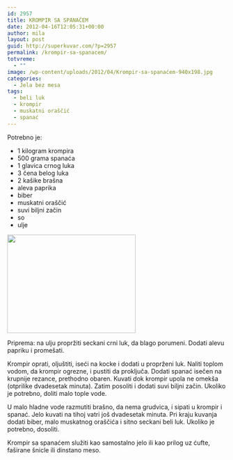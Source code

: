 ```yaml
---
id: 2957
title: KROMPIR SA SPANAĆEM
date: 2012-04-16T12:05:31+00:00
author: mila
layout: post
guid: http://superkuvar.com/?p=2957
permalink: /krompir-sa-spanacem/
totvreme:
  - ""
image: /wp-content/uploads/2012/04/Krompir-sa-spanaćem-940x198.jpg
categories:
  - Jela bez mesa
tags:
  - beli luk
  - krompir
  - muskatni oraščić
  - spanać
---
```

Potrebno je:

  * 1 kilogram krompira
  * 500 grama spanaća
  * 1 glavica crnog luka
  * 3 čena belog luka
  * 2 kašike brašna
  * aleva paprika
  * biber
  * muskatni oraščić
  * suvi biljni začin
  * so
  * ulje

<img class="alignnone size-medium wp-image-2967" title="Krompir sa spanaćem" src="/wp-content/uploads/2012/04/Krompir-sa-spanaćem-e1334577791685.jpg" alt="" width="295" height="226" /> 

Priprema: na ulju propržiti seckani crni luk, da blago porumeni. Dodati alevu papriku i promešati.

Krompir oprati, oljuštiti, iseći na kocke i dodati u proprženi luk. Naliti toplom vodom, da krompir ogrezne, i pustiti da proključa. Dodati spanać isečen na krupnije rezance, prethodno obaren. Kuvati dok krompir upola ne omekša (otprilike dvadesetak minuta). Zatim posoliti i dodati suvi biljni začin. Ukoliko je potrebno, doliti malo tople vode.

U malo hladne vode razmutiti brašno, da nema grudvica, i sipati u krompir i spanać. Jelo kuvati na tihoj vatri još dvadesetak minuta. Pri kraju kuvanja dodati biber, malo muskatnog oraščića i sitno seckani beli luk. Ukoliko je potrebno, dosoliti.

Krompir sa spanaćem služiti kao samostalno jelo ili kao prilog uz ćufte, faširane šnicle ili dinstano meso.